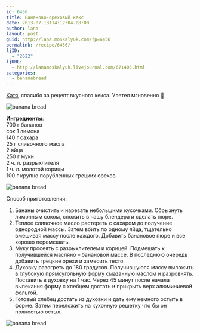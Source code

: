 ```yaml
---
id: 6456
title: Бананово-ореховый кекс
date: 2013-07-13T14:12:04-08:00
author: lana
layout: post
guid: http://lana.moskalyuk.com/?p=6456
permalink: /recipe/6456/
ljID:
  - "2622"
ljURL:
  - http://lanamoskalyuk.livejournal.com/671405.html
categories:
  - bananabread
---
```

[Катя](http://katherine-mor.livejournal.com/13687.html#cutid1), спасибо за рецепт вкусного кекса. Улетел мгновенно 🙂

![banana bread](http://farm6.staticflickr.com/5456/9262825753_ba6f610c3c_c.jpg) 

**Ингредиенты**:  
700 г бананов  
сок 1 лимона  
140 г сахара  
25 г сливочного масла  
2 яйца  
250 г муки  
2 ч. л. разрыхлителя  
1 ч. л. молотой корицы  
100 г крупно порубленных грецких орехов

![banana bread](http://farm6.staticflickr.com/5344/9262819179_7c6c333719_c.jpg) 

Способ приготовления:  
1. Бананы очистить и нарезать небольшими кусочками. Сбрызнуть лимонным соком, сложить в чашу блендера и сделать пюре.  
2. Теплое сливочное масло растереть с сахаром до получение однородной массы. Затем вбить по одному яйца, тщательно вмешивая массу после каждого. Добавить банановое пюре и все хорошо перемешать.  
3. Муку просеять с разрыхлителем и корицей. Подмешать к получившейся масляно &#8211; банановой массе. В последнюю очередь добавить грецкие орехи и замесить тесто.  
4. Духовку разогреть до 180 градусов. Получившуюся массу выложить в глубокую прямоугольную форму смазанную маслом и разровнять. Поставить в духовку на 1 час. Через 45 минут после начала выпекания форму с хлебцем достать и прикрыть верх алюминиевой фольгой.  
5. Готовый хлебец достать из духовки и дать ему немного остыть в форме. Затем переложить на кухонную решетку что бы он полностью остыл.

![banana bread](http://farm3.staticflickr.com/2851/9262809315_4f46b15803_c.jpg)